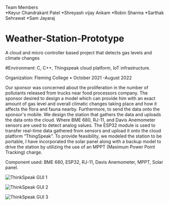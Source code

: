 Team Members  
*Keyur Chandrakant Patel 
*Shreyash vijay Ankam
*Robin Sharma
*Sarthak Sehrawat
*Sam Jayaraj

# Weather-Station-Prototype
A cloud and micro controller based project that detects gas levels and climate changes

#Environment: C, C++, Thingspeak cloud platform, IoT infrastructure.

Organization: Fleming College • October 2021 -August 2022

Our sponsor was concerned about the proliferation in the number of pollutants released from trucks near food processors company. The sponsor desired to design a model which can provide him with an exact amount of gas level and overall climatic changes taking place and how it affects the flora and fauna nearby. Furthermore, to send the data onto the sponsor's mobile. We design the station that gathers the data and uploads the data onto the cloud. Where BME 680, RJ-11, and Davis Anemometer sensors are used to detect analog values. The ESP32 module is used to transfer real-time data gathered from sensors and upload it onto the cloud platform “ThingSpeak”.  To provide feasibility, we modeled the station to be portable, I have incorporated the solar panel along with a backup model to drive the station by utilizing the use of an MPPT (Maximum Power Point Tracking) charge.



Component used: BME 680, ESP32, RJ-11, Davis Anemometer, MPPT, Solar panel.



![ThinkSpeak GUI 1](https://user-images.githubusercontent.com/122841262/212785604-20e11bbc-05c5-47a3-a748-ea6ce2b8532b.jpg)

![ThinkSpeak GUI 2](https://user-images.githubusercontent.com/122841262/212785611-76406ee7-42da-489d-a64b-612e4be6b3e7.jpg)

![ThinkSpeak GUI 3](https://user-images.githubusercontent.com/122841262/212785613-58c43771-26d5-4deb-aefd-27bd29065915.jpg)
